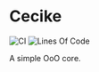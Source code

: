 # Cecike

![CI](https://github.com/cecike/cecike-core/workflows/CI/badge.svg)
![Lines Of Code](https://tokei.rs/b1/github/cecike/cecike-core?category=code)

A simple OoO core.